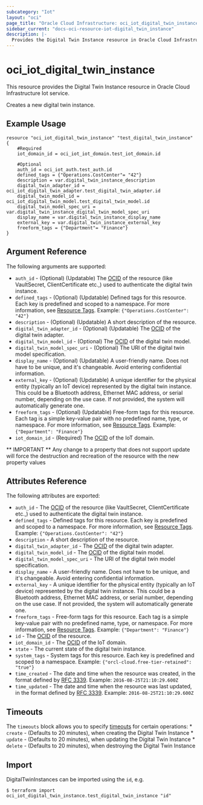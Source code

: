 ```yaml
---
subcategory: "Iot"
layout: "oci"
page_title: "Oracle Cloud Infrastructure: oci_iot_digital_twin_instance"
sidebar_current: "docs-oci-resource-iot-digital_twin_instance"
description: |-
  Provides the Digital Twin Instance resource in Oracle Cloud Infrastructure Iot service
---
```


# oci_iot_digital_twin_instance
This resource provides the Digital Twin Instance resource in Oracle Cloud Infrastructure Iot service.

Creates a new digital twin instance.


## Example Usage

```hcl
resource "oci_iot_digital_twin_instance" "test_digital_twin_instance" {
	#Required
	iot_domain_id = oci_iot_iot_domain.test_iot_domain.id

	#Optional
	auth_id = oci_iot_auth.test_auth.id
	defined_tags = {"Operations.CostCenter"= "42"}
	description = var.digital_twin_instance_description
	digital_twin_adapter_id = oci_iot_digital_twin_adapter.test_digital_twin_adapter.id
	digital_twin_model_id = oci_iot_digital_twin_model.test_digital_twin_model.id
	digital_twin_model_spec_uri = var.digital_twin_instance_digital_twin_model_spec_uri
	display_name = var.digital_twin_instance_display_name
	external_key = var.digital_twin_instance_external_key
	freeform_tags = {"Department"= "Finance"}
}
```

## Argument Reference

The following arguments are supported:

* `auth_id` - (Optional) (Updatable) The [OCID](https://docs.cloud.oracle.com/iaas/Content/General/Concepts/identifiers.htm) of the resource (like VaultSecret, ClientCertificate etc.,) used to authenticate the digital twin instance.
* `defined_tags` - (Optional) (Updatable) Defined tags for this resource. Each key is predefined and scoped to a namespace. For more information, see [Resource Tags](https://docs.cloud.oracle.com/iaas/Content/General/Concepts/resourcetags.htm).  Example: `{"Operations.CostCenter": "42"}` 
* `description` - (Optional) (Updatable) A short description of the resource. 
* `digital_twin_adapter_id` - (Optional) (Updatable) The [OCID](https://docs.cloud.oracle.com/iaas/Content/General/Concepts/identifiers.htm) of the digital twin adapter.
* `digital_twin_model_id` - (Optional) The [OCID](https://docs.cloud.oracle.com/iaas/Content/General/Concepts/identifiers.htm) of the digital twin model.
* `digital_twin_model_spec_uri` - (Optional) The URI of the digital twin model specification.
* `display_name` - (Optional) (Updatable) A user-friendly name. Does not have to be unique, and it's changeable. Avoid entering confidential information.
* `external_key` - (Optional) (Updatable) A unique identifier for the physical entity (typically an IoT device) represented by the digital twin instance. This could be a Bluetooth address, Ethernet MAC address, or serial number, depending on the use case. If not provided, the system will automatically generate one. 
* `freeform_tags` - (Optional) (Updatable) Free-form tags for this resource. Each tag is a simple key-value pair with no predefined name, type, or namespace. For more information, see [Resource Tags](https://docs.cloud.oracle.com/iaas/Content/General/Concepts/resourcetags.htm).  Example: `{"Department": "Finance"}` 
* `iot_domain_id` - (Required) The [OCID](https://docs.cloud.oracle.com/iaas/Content/General/Concepts/identifiers.htm) of the IoT domain.


** IMPORTANT **
Any change to a property that does not support update will force the destruction and recreation of the resource with the new property values

## Attributes Reference

The following attributes are exported:

* `auth_id` - The [OCID](https://docs.cloud.oracle.com/iaas/Content/General/Concepts/identifiers.htm) of the resource (like VaultSecret, ClientCertificate etc.,) used to authenticate the digital twin instance.
* `defined_tags` - Defined tags for this resource. Each key is predefined and scoped to a namespace. For more information, see [Resource Tags](https://docs.cloud.oracle.com/iaas/Content/General/Concepts/resourcetags.htm).  Example: `{"Operations.CostCenter": "42"}` 
* `description` - A short description of the resource. 
* `digital_twin_adapter_id` - The [OCID](https://docs.cloud.oracle.com/iaas/Content/General/Concepts/identifiers.htm) of the digital twin adapter.
* `digital_twin_model_id` - The [OCID](https://docs.cloud.oracle.com/iaas/Content/General/Concepts/identifiers.htm) of the digital twin model.
* `digital_twin_model_spec_uri` - The URI of the digital twin model specification.
* `display_name` - A user-friendly name. Does not have to be unique, and it's changeable. Avoid entering confidential information.
* `external_key` - A unique identifier for the physical entity (typically an IoT device) represented by the digital twin instance. This could be a Bluetooth address, Ethernet MAC address, or serial number, depending on the use case. If not provided, the system will automatically generate one. 
* `freeform_tags` - Free-form tags for this resource. Each tag is a simple key-value pair with no predefined name, type, or namespace. For more information, see [Resource Tags](https://docs.cloud.oracle.com/iaas/Content/General/Concepts/resourcetags.htm).  Example: `{"Department": "Finance"}` 
* `id` - The [OCID](https://docs.cloud.oracle.com/iaas/Content/General/Concepts/identifiers.htm) of the resource.
* `iot_domain_id` - The [OCID](https://docs.cloud.oracle.com/iaas/Content/General/Concepts/identifiers.htm) of the IoT domain.
* `state` - The current state of the digital twin instance.
* `system_tags` - System tags for this resource. Each key is predefined and scoped to a namespace.  Example: `{"orcl-cloud.free-tier-retained": "true"}` 
* `time_created` - The date and time when the resource was created, in the format defined by [RFC 3339](https://tools.ietf.org/html/rfc3339). Example: `2016-08-25T21:10:29.600Z` 
* `time_updated` - The date and time when the resource was last updated, in the format defined by [RFC 3339](https://tools.ietf.org/html/rfc3339). Example: `2016-08-25T21:10:29.600Z` 

## Timeouts

The `timeouts` block allows you to specify [timeouts](https://registry.terraform.io/providers/oracle/oci/latest/docs/guides/changing_timeouts) for certain operations:
	* `create` - (Defaults to 20 minutes), when creating the Digital Twin Instance
	* `update` - (Defaults to 20 minutes), when updating the Digital Twin Instance
	* `delete` - (Defaults to 20 minutes), when destroying the Digital Twin Instance


## Import

DigitalTwinInstances can be imported using the `id`, e.g.

```
$ terraform import oci_iot_digital_twin_instance.test_digital_twin_instance "id"
```

